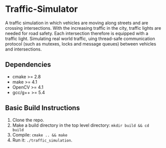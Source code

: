 # Traffic-Simulator
A traffic simulation in which vehicles are moving along streets and are crossing intersections.
With the increasing traffic in the city, traffic lights are needed for road safety. Each intersection therefore is equipped with a traffic light. 
Simulating real world traffic, uing thread-safe communication protocol (such as mutexes, locks and message queues) between vehicles and intersections.

## Dependencies

* cmake >= 2.8
* make >= 4.1  
* OpenCV >= 4.1
* gcc/g++ >= 5.4
 

## Basic Build Instructions

1. Clone the repo.
2. Make a build directory in the top level directory: `mkdir build && cd build`
3. Compile: `cmake .. && make`
4. Run it: `./traffic_simulation`.